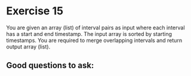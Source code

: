 # Exercise 15
You are given an array (list) of interval pairs as input where each interval has a start and end timestamp. The input array is sorted by starting timestamps. You are required to merge overlapping intervals and return output array (list).

## Good questions to ask:
